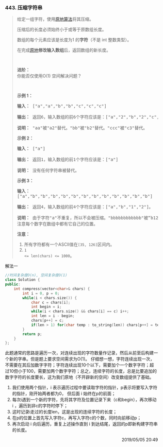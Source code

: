 ### 443. 压缩字符串

> <div class="content__2ebE"><p>给定一组字符，使用<a
> href="https://baike.baidu.com/item/%E5%8E%9F%E5%9C%B0%E7%AE%97%E6%B3%95">原地算法</a>将其压缩。</p>
> 
> <p>压缩后的长度必须始终小于或等于原数组长度。</p>
> 
> <p>数组的每个元素应该是长度为1&nbsp;的<strong>字符</strong>（不是 int 整数类型）。</p>
> 
> <p>在完成<a
> href="https://baike.baidu.com/item/%E5%8E%9F%E5%9C%B0%E7%AE%97%E6%B3%95">原地</a><strong>修改输入数组</strong>后，返回数组的新长度。</p>
> 
> <p>&nbsp;</p>
> 
> <p><strong>进阶：</strong><br> 你能否仅使用O(1) 空间解决问题？</p>
> 
> <p>&nbsp;</p>
> 
> <p><strong>示例 1：</strong></p>
> 
> <pre><strong>输入：</strong> ["a","a","b","b","c","c","c"]
> 
> <strong>输出：</strong> 返回6，输入数组的前6个字符应该是：["a","2","b","2","c","3"]
> 
> <strong>说明：</strong> "aa"被"a2"替代。"bb"被"b2"替代。"ccc"被"c3"替代。 </pre>
> 
> <p><strong>示例 2：</strong></p>
> 
> <pre><strong>输入：</strong> ["a"]
> 
> <strong>输出：</strong> 返回1，输入数组的前1个字符应该是：["a"]
> 
> <strong>说明：</strong> 没有任何字符串被替代。 </pre>
> 
> <p><strong>示例 3：</strong></p>
> 
> <pre><strong>输入：</strong>
> ["a","b","b","b","b","b","b","b","b","b","b","b","b"]
> 
> <strong>输出：</strong> 返回4，输入数组的前4个字符应该是：["a","b","1","2"]。
> 
> <strong>说明：</strong> 由于字符"a"不重复，所以不会被压缩。"bbbbbbbbbbbb"被“b12”替代。
> 注意每个数字在数组中都有它自己的位置。 </pre>
> 
> <p><strong>注意：</strong></p>
> 
> <ol> 	<li>所有字符都有一个ASCII值在<code>[35, 126]</code>区间内。</li> 	<li><code>1
> &lt;= len(chars) &lt;= 1000</code>。</li> </ol> </div>

解法一
```cpp
//时间复杂度O(n), 空间复杂度O(1)
class Solution {
public:
    int compress(vector<char>& chars) {
        int i = 0, p = 0;
        while(i < chars.size()) {
            char c = chars[i];
            int begin = i;
            while(i < chars.size() && chars[i] == c) i++;
            int len = i - begin;
            chars[p++] = c;
            if(len > 1) for(char temp : to_string(len)) chars[p++] = temp;
        }
        return p;
    }
};
```

此题通常的思路是遍历一次，对连续出现的字符数量作记录，然后从前至后构建一个新的字串。但是题上要求空间需求为O(1)。
仔细想一想，字符连续出现一次，不需要在其后加数字字符；字符连续出现10个以下，需要加个一个数字字符；超过10但小于100，需要加两个数字字符；总之，连续字符的长度，总是比要追加的数字字符的长度要长，这为我们原地（不开辟新的空间）改变数组提供了基础。
1. 我们使用两个指针，i 表示遍历过程中要读取字符的指针，p表示将要写入字符的指针，刚开始两者都为0， 但后面 i 始终在p的前面；
2. 每次i遇到一个新的字符，先将其字符及位置记录下来（c和begin），再次移动 i ，遍历到非c的字符时停下；
3. 这时记录i走过的长度len，这是出现的连续字符的长度；
4. 在p的位置上首先写入字符c，再写入字符c的个数，同时向前移动p；
5. 再次启动 i 向后遍历，重复上述操作直到 i 到达结尾，返回的p即新构建字符串的长度。

<div style="text-align: right">   2019/05/05 20:49  </div>
